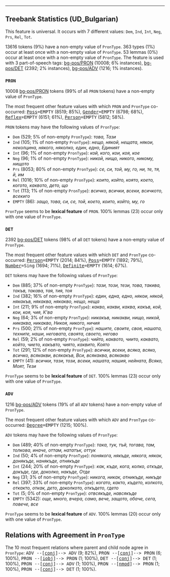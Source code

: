 

--------------------------------------------------------------------------------

## Treebank Statistics (UD_Bulgarian)

This feature is universal.
It occurs with 7 different values: `Dem`, `Ind`, `Int`, `Neg`, `Prs`, `Rel`, `Tot`.

13616 tokens (9%) have a non-empty value of `PronType`.
363 types (1%) occur at least once with a non-empty value of `PronType`.
53 lemmas (0%) occur at least once with a non-empty value of `PronType`.
The feature is used with 3 part-of-speech tags: [bg-pos/PRON]() (10008; 6% instances), [bg-pos/DET]() (2392; 2% instances), [bg-pos/ADV]() (1216; 1% instances).

### `PRON`

10008 [bg-pos/PRON]() tokens (99% of all `PRON` tokens) have a non-empty value of `PronType`.

The most frequent other feature values with which `PRON` and `PronType` co-occurred: <tt><a href="Poss.html">Poss</a>=EMPTY</tt> (8519; 85%), <tt><a href="Gender.html">Gender</a>=EMPTY</tt> (6798; 68%), <tt><a href="Reflex.html">Reflex</a>=EMPTY</tt> (6151; 61%), <tt><a href="Person.html">Person</a>=EMPTY</tt> (5812; 58%).

`PRON` tokens may have the following values of `PronType`:

* `Dem` (529; 5% of non-empty `PronType`): <em>това, Тази</em>
* `Ind` (105; 1% of non-empty `PronType`): <em>нещо, някой, нещата, някои, неколцина, някого, няколко, един, едно, Единият</em>
* `Int` (96; 1% of non-empty `PronType`): <em>кой, кого, кои, коя, кое</em>
* `Neg` (96; 1% of non-empty `PronType`): <em>никой, нищо, никого, никому, нищото</em>
* `Prs` (8053; 80% of non-empty `PronType`): <em>се, си, той, му, го, ни, те, тя, й, им</em>
* `Rel` (1016; 10% of non-empty `PronType`): <em>които, който, която, което, когото, каквото, дето, що</em>
* `Tot` (113; 1% of non-empty `PronType`): <em>всичко, всички, всеки, всичкото, всекиго</em>
* `EMPTY` (86): <em>защо, това, си, се, той, което, които, който, му, го</em>

`PronType` seems to be **lexical feature** of `PRON`. 100% lemmas (23) occur only with one value of `PronType`.

### `DET`

2392 [bg-pos/DET]() tokens (98% of all `DET` tokens) have a non-empty value of `PronType`.

The most frequent other feature values with which `DET` and `PronType` co-occurred: <tt><a href="Person.html">Person</a>=EMPTY</tt> (2014; 84%), <tt><a href="Poss.html">Poss</a>=EMPTY</tt> (1892; 79%), <tt><a href="Number.html">Number</a>=Sing</tt> (1694; 71%), <tt><a href="Definite.html">Definite</a>=EMPTY</tt> (1614; 67%).

`DET` tokens may have the following values of `PronType`:

* `Dem` (885; 37% of non-empty `PronType`): <em>тази, този, тези, това, такива, такъв, такава, тая, тия, тоя</em>
* `Ind` (382; 16% of non-empty `PronType`): <em>един, една, едно, някои, някой, някакъв, някаква, някакво, нещо, неща</em>
* `Int` (211; 9% of non-empty `PronType`): <em>какво, какви, каква, какъв, кой, кои, коя, чия, К'ва</em>
* `Neg` (64; 3% of non-empty `PronType`): <em>никакъв, никакви, нищо, никой, никаква, никакво, Никоя, никого, ничия</em>
* `Prs` (500; 21% of non-empty `PronType`): <em>нашите, своите, своя, нашата, техните, наши, неговата, своята, своето, негово</em>
* `Rel` (59; 2% of non-empty `PronType`): <em>чийто, каквото, чиито, каквато, който, чието, какъвто, чиято, каквито, Която</em>
* `Tot` (291; 12% of non-empty `PronType`): <em>всички, всеки, всяка, всяко, всичко, всякакви, всякакъв, Вси, всякаква, всякакво</em>
* `EMPTY` (41): <em>всички, тази, този, всеки, нашата, нашия, нейната, Всяко, Моят, Тези</em>

`PronType` seems to be **lexical feature** of `DET`. 100% lemmas (23) occur only with one value of `PronType`.

### `ADV`

1216 [bg-pos/ADV]() tokens (19% of all `ADV` tokens) have a non-empty value of `PronType`.

The most frequent other feature values with which `ADV` and `PronType` co-occurred: <tt><a href="Degree.html">Degree</a>=EMPTY</tt> (1215; 100%).

`ADV` tokens may have the following values of `PronType`:

* `Dem` (489; 40% of non-empty `PronType`): <em>така, тук, тъй, тогава, там, толкова, иначе, оттам, нататък, оттук</em>
* `Ind` (50; 4% of non-empty `PronType`): <em>понякога, някъде, някога, някак, донякъде, нанякъде, отнякъде</em>
* `Int` (244; 20% of non-empty `PronType`): <em>как, къде, кога, колко, откъде, докъде, где, доколко, накъде, Отде</em>
* `Neg` (31; 3% of non-empty `PronType`): <em>никога, никак, отникъде, никъде</em>
* `Rel` (397; 33% of non-empty `PronType`): <em>когато, както, където, колкото, откакто, откак, дето, доколкото, откъдето, гдето</em>
* `Tot` (5; 0% of non-empty `PronType`): <em>отвсякъде, навсякъде</em>
* `EMPTY` (5342): <em>още, много, вчера, само, вече, защото, обаче, сега, повече, все</em>

`PronType` seems to be **lexical feature** of `ADV`. 100% lemmas (20) occur only with one value of `PronType`.

## Relations with Agreement in `PronType`

The 10 most frequent relations where parent and child node agree in `PronType`:
<tt>ADV --[<a href="../dep/conj.html">conj</a>]--> ADV</tt> (9; 82%),
<tt>PRON --[<a href="../dep/conj.html">conj</a>]--> PRON</tt> (6; 100%),
<tt>PRON --[<a href="../dep/iobj.html">iobj</a>]--> PRON</tt> (1; 100%),
<tt>DET --[<a href="../dep/conj.html">conj</a>]--> DET</tt> (1; 100%),
<tt>PRON --[<a href="../dep/conj.html">conj</a>]--> ADV</tt> (1; 100%),
<tt>PRON --[<a href="../dep/nmod.html">nmod</a>]--> PRON</tt> (1; 100%),
<tt>PRON --[<a href="../dep/conj.html">conj</a>]--> DET</tt> (1; 100%).

